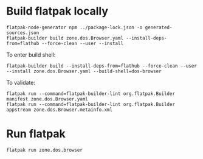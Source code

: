 # Build flatpak locally

```
flatpak-node-generator npm ../package-lock.json -o generated-sources.json
flatpak-builder build zone.dos.Browser.yaml --install-deps-from=flathub --force-clean --user --install
```

To enter build shell:
```
flatpak-builder build --install-deps-from=flathub --force-clean --user --install zone.dos.Browser.yaml --build-shell=dos-browser
```

To validate:
```
flatpak run --command=flatpak-builder-lint org.flatpak.Builder manifest zone.dos.Browser.yaml
flatpak run --command=flatpak-builder-lint org.flatpak.Builder appstream zone.dos.Browser.metainfo.xml
```

# Run flatpak

```
flatpak run zone.dos.browser
```
